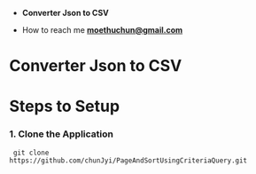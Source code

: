 
-  **Converter Json to CSV**

-  How to reach me **moethuchun@gmail.com**


# Converter Json to CSV

# Steps to Setup

 ### 1. Clone the Application
 
     git clone https://github.com/chunJyi/PageAndSortUsingCriteriaQuery.git


